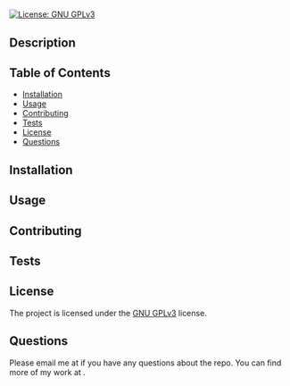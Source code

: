 # 

[![License: GNU GPLv3](https://img.shields.io/badge/License-GPLv3-blue.svg)](https://www.gnu.org/licenses/gpl-3.0)

## Description


## Table of Contents
  - [Installation](#Installation)
  - [Usage](#Usage)
  - [Contributing](#Contributing)
  - [Tests](#Tests)
  - [License](#License)
  - [Questions](#Questions)

## Installation


## Usage


## Contributing


## Tests


## License
The project is licensed under the [GNU GPLv3](https://choosealicense.com/licenses/gpl-3.0/) license.


## Questions
Please email me at  if you have any questions about the repo. You can find more of my work at [](https://github.com//).

